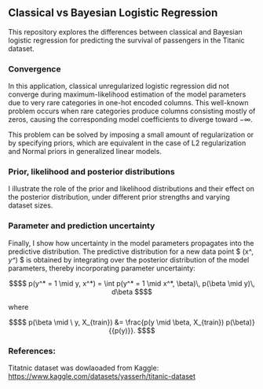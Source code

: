 ## Classical vs Bayesian Logistic Regression

This repository explores the differences between classical and Bayesian logistic regression for predicting the survival of passengers in the Titanic dataset.

### Convergence
In this application, classical unregularized logistic regression did not converge during maximum-likelihood estimation of the model parameters due to very rare categories in one-hot encoded columns. This well-known problem occurs when rare categories produce columns consisting mostly of zeros, causing the corresponding model coefficients to diverge toward −∞.

This problem can be solved by imposing a small amount of regularization or by specifying priors, which are equivalent in the case of L2 regularization and Normal priors in generalized linear models.

### Prior, likelihood and posterior distributions
I illustrate the role of the prior and likelihood distributions and their effect on the posterior distribution, under different prior strengths and varying dataset sizes.

### Parameter and prediction uncertainty
Finally, I show how uncertainty in the model parameters propagates into the predictive distribution. The predictive distribution for a new data point $ (x^*, y^*) $ is obtained by integrating over the posterior distribution of the model parameters, thereby incorporating parameter uncertainty:


```math
$$
p(y^* = 1 \mid y, x^*) = \int p(y^* = 1 \mid x^*, \beta)\, p(\beta \mid y)\, d\beta
$$
```

where
```math
$$
p(\beta \mid \ y, X_{train}) &= \frac{p(y \mid \beta, X_{train}) p(\beta)}{{p(y)}}.
$$
```


### References:
Titatnic dataset was dowlaoaded from Kaggle: https://www.kaggle.com/datasets/yasserh/titanic-dataset
